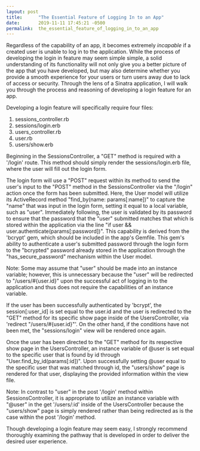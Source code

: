 ```yaml
---
layout: post
title:      "The Essential Feature of Logging In to an App"
date:       2019-11-11 17:45:21 -0500
permalink:  the_essential_feature_of_logging_in_to_an_app
---
```



Regardless of the capability of an app, it becomes extremely *incapable* if a  created user is unable to log in to the application. While the process of developing the login in feature may seem simple simple, a solid understanding of its functionality will not only give you a better picture of the app that you have developed, but may also determine whether you provide a smooth experience for your users or turn users away due to lack of access or security. Through the lens of a Sinatra application, I will walk you through the process and reasoning of developing a login feature for an app.

Developing a login feature will specifically require four files:
1. sessions_controller.rb
2. sessions/login.erb
3. users_controller.rb
4. user.rb
4. users/show.erb

Beginning in the SessionsController, a "GET" method is required with a '/login' route. This method should simply render the sessions/login.erb file, where the user will fill out the login form.

The login form will use a "POST" request within its method to send the user's input to the "POST" method in the SessionsController via the "/login" action once the form has been submitted. Here, the User model will utilize its ActiveRecord method "find_by(name: params[:name])" to capture the "name" that was input in the login form, setting it equal to a local variable, such as "user". Immediately following, the user is validated by its password to ensure that the password that the "user" submitted matches that which is stored within the application via the line "if user && user.authenticate(params[:password])". This capability is derived from the 'bcrypt' gem, which should be included in the app's Gemfile. This gem's ability to authenticate a user's submitted password through the login form to the "bcrypted" password already stored in the application through the "has_secure_password" mechanism within the User model.

Note: Some may assume that "user" should be made into an instance variable; however, this is unnecessary because the "user" will be redirected to "/users/#{user.id}" upon the successful act of logging in to the application and thus does not require the capabilities of an instance variable.

If the user has been successfully authenticated by 'bcrypt', the session[:user_id] is set equal to the user.id and the user is redirected to the "GET" method for its specific show page inside of the UsersController, via 'redirect "/users/#{user.id}"'. On the other hand, if the conditions have not been met, the "sessions/login" view will be rendered once again.

Once the user has been directed to the "GET" method for its respective show page in the UsersController, an instance variable of @user is set equal to the specific user that is found by id through "User.find_by_id(params[:id])". Upon successfully setting @user equal to the specific user that was matched through id, the "users/show" page is rendered for that user, displaying the provided information within the view file.

Note: In contrast to "user" in the post '/login' method within SessionsController, it is appropriate to utilize an instance variable with "@user" in the get '/users/:id' inside of the UsersController because the "users/show" page is simply rendered rather than being redirected as is the case within the post '/login' method.

Though developing a login feature may seem easy, I strongly recommend thoroughly examining the pathway that is developed in order to deliver the desired user experience.




